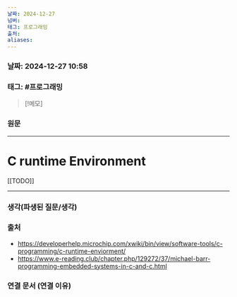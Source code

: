```yaml
---
날짜: 2024-12-27
넘버: 
태그: 프로그래밍
출처: 
aliases:
---
```

### 날짜:  2024-12-27 10:58

### 태그: #프로그래밍 

>[!메모]
>

### 원문
---
# C runtime Environment

[[TODO]]

---
### 생각(파생된 질문/생각)

### 출처
- https://developerhelp.microchip.com/xwiki/bin/view/software-tools/c-programming/c-runtime-enviorment/
- https://www.e-reading.club/chapter.php/129272/37/michael-barr-programming-embedded-systems-in-c-and-c.html

### 연결 문서 (연결 이유)
